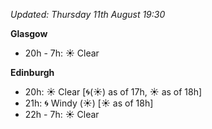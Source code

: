 *Updated: Thursday 11th August 19:30*

**Glasgow**

* 20h - 7h: :sunny: Clear

**Edinburgh**

* 20h: :sunny: Clear [:cyclone:(:sunny:) as of 17h, :sunny: as of 18h]
* 21h: :cyclone: Windy (:sunny:) [:sunny: as of 18h]
* 22h - 7h: :sunny: Clear

